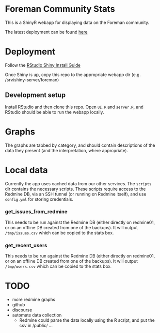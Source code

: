 # Foreman Community Stats

This is a ShinyR webapp for displaying data on the Foreman community.

The latest deployment can be found [here](https://stats.theforeman.org)

# Deployment

Follow the [RStudio Shiny Install Guide](http://docs.rstudio.com/shiny-server/#installation)

Once Shiny is up, copy this repo to the appropriate webapp dir (e.g. /srv/shiny-server/foreman)

## Development setup

Install [RStudio](https://www.rstudio.com) and then clone this repo. Open
`UI.R` and `server.R`, and RStudio should be able to run the webapp locally.

# Graphs

The graphs are tabbed by category, and should contain descriptions of the data
they present (and the interpretation, where appropriate).

# Local data

Currently the app uses cached data from our other services. The `scripts` dir
contains the necessary scripts. These scripts require access to the Redmine DB,
via an SSH tunnel (or running on Redmine itself), and use `config.yml` for storing
credentials.

### get_issues_from_redmine

This needs to be run against the Redmine DB (either directly on redmine01, or
on an offline DB created from one of the backups). It will output
`/tmp/issues.csv` which can be copied to the stats box.

### get_recent_users

This needs to be run against the Redmine DB (either directly on redmine01, or
on an offline DB created from one of the backups). It will output
`/tmp/users.csv` which can be copied to the stats box.

# TODO

* more redmine graphs
* github
* discourse
* automate data collection
  * Redmine could parse the data locally using the R script, and put the csv in /public/ ...
